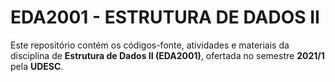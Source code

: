 # EDA2001 - ESTRUTURA DE DADOS II

Este repositório contém os códigos-fonte, atividades e materiais da disciplina de **Estrutura de Dados II (EDA2001)**, ofertada no semestre **2021/1** pela **UDESC**.
